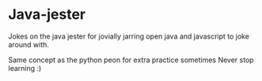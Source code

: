 # Java-jester

Jokes on the java jester for jovially jarring open java and javascript to joke around with. 

Same concept as the python peon for extra practice sometimes 
Never stop learning :) 

